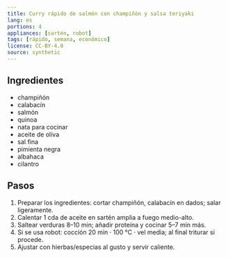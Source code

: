 ```yaml
---
title: Curry rápido de salmón con champiñón y salsa teriyaki
lang: es
portions: 4
appliances: [sartén, robot]
tags: [rápido, semana, económico]
license: CC-BY-4.0
source: synthetic
---
```

## Ingredientes
- champiñón
- calabacín
- salmón
- quinoa
- nata para cocinar
- aceite de oliva
- sal fina
- pimienta negra
- albahaca
- cilantro

## Pasos
1. Preparar los ingredientes: cortar champiñón, calabacín en dados; salar ligeramente.
2. Calentar 1 cda de aceite en sartén amplia a fuego medio-alto.
3. Saltear verduras 8–10 min; añadir proteína y cocinar 5–7 min más.
4. Si se usa robot: cocción 20 min · 100 °C · vel media; al final triturar si procede.
5. Ajustar con hierbas/especias al gusto y servir caliente.
